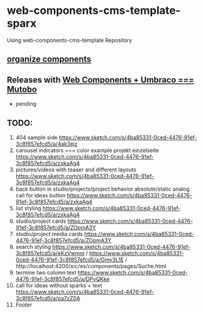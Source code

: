 # web-components-cms-template-sparx
Using web-components-cms-template Repository

## [organize components](https://wiki.migros.net/display/OCC/Web+Components+CMS+Template)

## Releases with [Web Components + Umbraco === Mutobo](http://mutobo.ch/)

- pending

## TODO:

1. 404 sample side https://www.sketch.com/s/4ba85331-0ced-4476-91ef-3c8f857efcd5/a/4ak3ejz
1. carousel indicators === color example projekt einzelseite https://www.sketch.com/s/4ba85331-0ced-4476-91ef-3c8f857efcd5/a/zxkaAg4
1. pictures/videos with teaser and different layouts https://www.sketch.com/s/4ba85331-0ced-4476-91ef-3c8f857efcd5/a/zxkaAg4
1. back button in studio/projects/project behavior absolute/static analog call for ideas button https://www.sketch.com/s/4ba85331-0ced-4476-91ef-3c8f857efcd5/a/zxkaAg4
1. list styling https://www.sketch.com/s/4ba85331-0ced-4476-91ef-3c8f857efcd5/a/zxkaAg4
1. studio/project cards https://www.sketch.com/s/4ba85331-0ced-4476-91ef-3c8f857efcd5/a/ZOpmA3Y
1. studio/project media cards https://www.sketch.com/s/4ba85331-0ced-4476-91ef-3c8f857efcd5/a/ZOpmA3Y
1. search styling https://www.sketch.com/s/4ba85331-0ced-4476-91ef-3c8f857efcd5/a/eKzVwmm / https://www.sketch.com/s/4ba85331-0ced-4476-91ef-3c8f857efcd5/a/Gmy3L1E / http://localhost:4200/src/es/components/pages/Suche.html
1. termine two column text https://www.sketch.com/s/4ba85331-0ced-4476-91ef-3c8f857efcd5/a/DPyQKke
1. call for ideas without sparks + text https://www.sketch.com/s/4ba85331-0ced-4476-91ef-3c8f857efcd5/a/pa7zZ0A
1. Footer

